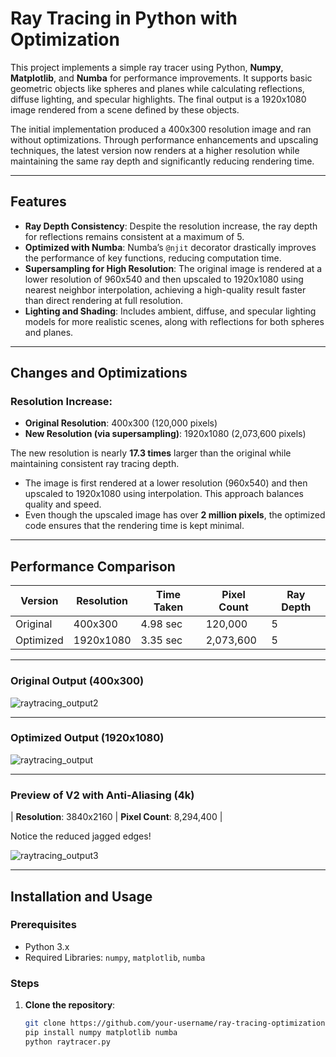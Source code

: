 
# Ray Tracing in Python with Optimization

This project implements a simple ray tracer using Python, **Numpy**, **Matplotlib**, and **Numba** for performance improvements. It supports basic geometric objects like spheres and planes while calculating reflections, diffuse lighting, and specular highlights. The final output is a 1920x1080 image rendered from a scene defined by these objects.

The initial implementation produced a 400x300 resolution image and ran without optimizations. Through performance enhancements and upscaling techniques, the latest version now renders at a higher resolution while maintaining the same ray depth and significantly reducing rendering time.

---

## Features

- **Ray Depth Consistency**: Despite the resolution increase, the ray depth for reflections remains consistent at a maximum of 5.
- **Optimized with Numba**: Numba’s `@njit` decorator drastically improves the performance of key functions, reducing computation time.
- **Supersampling for High Resolution**: The original image is rendered at a lower resolution of 960x540 and then upscaled to 1920x1080 using nearest neighbor interpolation, achieving a high-quality result faster than direct rendering at full resolution.
- **Lighting and Shading**: Includes ambient, diffuse, and specular lighting models for more realistic scenes, along with reflections for both spheres and planes.

---

## Changes and Optimizations

### Resolution Increase:

- **Original Resolution**: 400x300 (120,000 pixels)
- **New Resolution (via supersampling)**: 1920x1080 (2,073,600 pixels)
  
The new resolution is nearly **17.3 times** larger than the original while maintaining consistent ray tracing depth.

- The image is first rendered at a lower resolution (960x540) and then upscaled to 1920x1080 using interpolation. This approach balances quality and speed.
- Even though the upscaled image has over **2 million pixels**, the optimized code ensures that the rendering time is kept minimal.

---

## Performance Comparison

| Version   | Resolution   | Time Taken | Pixel Count | Ray Depth |
|-----------|--------------|------------|-------------|-----------|
| Original  | 400x300      | 4.98 sec   | 120,000     | 5         |
| Optimized | 1920x1080    | 3.35 sec   | 2,073,600   | 5         |

---

### Original Output (400x300)

![raytracing_output2](https://github.com/user-attachments/assets/f06e6e46-d0c4-485a-9024-3e53499f5a45)

---

### Optimized Output (1920x1080)

![raytracing_output](https://github.com/user-attachments/assets/9230d6ee-bc17-4da9-b9f2-87b0f97f53e4)

---

### Preview of V2 with Anti-Aliasing (4k)

| **Resolution**: 3840x2160 | **Pixel Count**: 8,294,400 |

Notice the reduced jagged edges!

![raytracing_output3](https://github.com/user-attachments/assets/efe80799-d72b-4e8f-9f5c-99455eaa84df)

---

## Installation and Usage

### Prerequisites
- Python 3.x
- Required Libraries: `numpy`, `matplotlib`, `numba`

### Steps

1. **Clone the repository**:
   ```bash
   git clone https://github.com/your-username/ray-tracing-optimization.git
   pip install numpy matplotlib numba
   python raytracer.py

